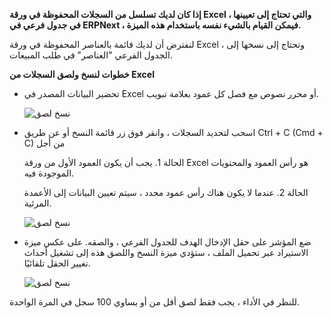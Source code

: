 **إذا كان لديك تسلسل من السجلات المحفوظة في ورقة Excel ، والتي تحتاج إلى تعيينها في جدول فرعي في ERPNext ، فيمكن القيام بالشيء نفسه باستخدام هذه الميزة.**

لنفترض أن لديك قائمة بالعناصر المحفوظة في ورقة Excel ، وتحتاج إلى نسخها إلى الجدول الفرعي "العناصر" في طلب المبيعات.

**خطوات لنسخ ولصق السجلات من Excel**

* تحضير البيانات المصدر في Excel أو محرر نصوص مع فصل كل عمود بعلامة تبويب.
    
    ![نسخ لصق](https://docs.erpnext.com/files/using-copy-paste-1.png)
    
* اسحب لتحديد السجلات ، وانقر فوق زر قائمة النسخ أو عن طريق Ctrl + C (Cmd + C) من أجل
    
    الحالة 1. يجب أن يكون العمود الأول من ورقة Excel هو رأس العمود والمحتويات الموجودة فيه.
    
    الحالة 2. عندما لا يكون هناك رأس عمود محدد ، سيتم تعيين البيانات إلى الأعمدة المرئية.
    
    ![نسخ لصق](https://docs.erpnext.com/files/using-copy-paste-4.png)
    
* ضع المؤشر على حقل الإدخال الهدف للجدول الفرعي ، والصقه. على عكس ميزة الاستيراد عبر تحميل الملف ، ستؤدي ميزة النسخ واللصق هذه إلى تشغيل أحداث تغيير الحقل تلقائيًا.
    
    ![نسخ لصق](https://docs.erpnext.com/files/using-copy-paste-3.gif)
    

للنظر في الأداء ، يجب فقط لصق أقل من أو يساوي 100 سجل في المرة الواحدة.